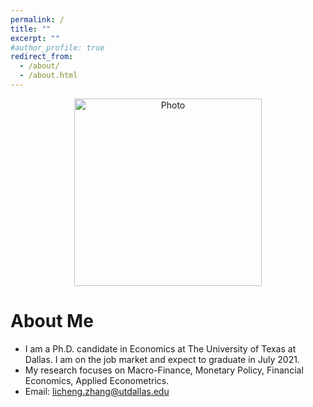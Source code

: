 ```yaml
---
permalink: /
title: ""
excerpt: ""
#author_profile: true
redirect_from: 
  - /about/
  - /about.html
---
```


<p align="center">
   <img src="https://lichengzh.github.io/files/IMG_3775.JPG?raw=true" alt="Photo" style="width: 300px;"/> 
</p>


# About Me
* I am a Ph.D. candidate in Economics at The University of Texas at Dallas. I am on the job market and expect to graduate in July 2021. 
* My research focuses on Macro-Finance, Monetary Policy, Financial Economics, Applied Econometrics.
* Email: [licheng.zhang@utdallas.edu](mailto:licheng.zhang@utdallas.edu) 

